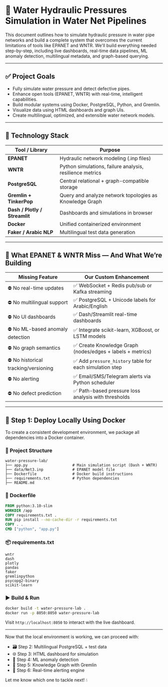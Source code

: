# 📘 Water Hydraulic Pressures Simulation in Water Net Pipelines

This document outlines how to simulate hydraulic pressure in water pipe networks and build a complete system that overcomes the current limitations of tools like EPANET and WNTR. We'll build everything needed step-by-step, including live dashboards, real-time data pipelines, ML anomaly detection, multilingual metadata, and graph-based querying.

---

## ✅ Project Goals
- Fully simulate water pressure and detect defective pipes.
- Enhance open tools (EPANET, WNTR) with real-time, intelligent capabilities.
- Build modular systems using Docker, PostgreSQL, Python, and Gremlin.
- Visualize data using HTML dashboards and graph UIs.
- Create multilingual, optimized, and extensible water network models.

---

## 🧰 Technology Stack
| Tool / Library            | Purpose                                                              |
|---------------------------|----------------------------------------------------------------------|
| **EPANET**                | Hydraulic network modeling (.inp files)                             |
| **WNTR**                  | Python simulations, failure analysis, resilience metrics             |
| **PostgreSQL**            | Central relational + graph-compatible storage                        |
| **Gremlin + TinkerPop**   | Query and analyze network topologies as Knowledge Graph              |
| **Dash / Plotly / Streamlit** | Dashboards and simulations in browser                        |
| **Docker**                | Unified containerized environment                                   |
| **Faker / Arabic NLP**    | Multilingual test data generation                                   |

---

## 🧠 What EPANET & WNTR Miss — And What We’re Building
| Missing Feature                     | Our Custom Enhancement                                               |
|------------------------------------|----------------------------------------------------------------------|
| ⛔ No real-time updates             | ✅ WebSocket + Redis pub/sub or Kafka streaming                      |
| ⛔ No multilingual support          | ✅ PostgreSQL + Unicode labels for Arabic/English                    |
| ⛔ No UI dashboards                 | ✅ Dash/Streamlit real-time dashboards                               |
| ⛔ No ML-based anomaly detection    | ✅ Integrate scikit-learn, XGBoost, or LSTM models                   |
| ⛔ No graph semantics               | ✅ Create Knowledge Graph (nodes/edges + labels + metrics)           |
| ⛔ No historical tracking/versioning| ✅ Add `pressure_history` table for each simulation step             |
| ⛔ No alerting                      | ✅ Email/SMS/Telegram alerts via Python scheduler                    |
| ⛔ No defect prediction             | ✅ Path-based pressure loss analysis with thresholds                 |

---

## 🚀 Step 1: Deploy Locally Using Docker
To create a consistent development environment, we package all dependencies into a Docker container.

### 📂 Project Structure
```
water-pressure-lab/
├── app.py                    # Main simulation script (Dash + WNTR)
├── data/Net3.inp             # EPANET model file
├── Dockerfile                # Docker build instructions
├── requirements.txt          # Python dependencies
├── README.md
```

### 🐳 Dockerfile
```dockerfile
FROM python:3.10-slim
WORKDIR /app
COPY requirements.txt .
RUN pip install --no-cache-dir -r requirements.txt
COPY . .
CMD ["python", "app.py"]
```

### 📦 requirements.txt
```
wntr
dash
plotly
pandas
faker
gremlinpython
psycopg2-binary
scikit-learn
```

### ▶️ Build & Run
```bash
docker build -t water-pressure-lab .
docker run -p 8050:8050 water-pressure-lab
```
Visit `http://localhost:8050` to interact with the live dashboard.

---

Now that the local environment is working, we can proceed with:
- 🗃️ Step 2: Multilingual PostgreSQL + test data
- 🌐 Step 3: HTML dashboard for simulation
- 🧠 Step 4: ML anomaly detection
- 🔗 Step 5: Knowledge Graph with Gremlin
- 📣 Step 6: Real-time alerting engine

Let me know which one to tackle next! 💧

